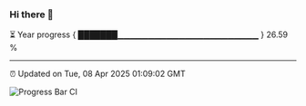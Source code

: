 ### Hi there 👋

⏳ Year progress { ███████▁▁▁▁▁▁▁▁▁▁▁▁▁▁▁▁▁▁▁▁▁▁▁ } 26.59 %

---

⏰ Updated on Tue, 08 Apr 2025 01:09:02 GMT

![Progress Bar CI](https://github.com/liununu/liununu/workflows/Progress%20Bar%20CI/badge.svg)
